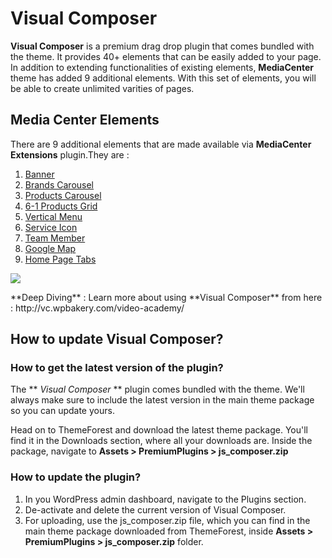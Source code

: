 # Visual Composer

**Visual Composer** is a premium drag drop plugin that comes bundled with the theme. It provides 40+ elements that can be easily added to your page. In addition to extending functionalities of existing elements, **MediaCenter** theme has added 9 additional elements. With this set of elements, you will be able to create unlimited varities of pages.

## Media Center Elements

There are 9 additional elements that are made available via **MediaCenter Extensions** plugin.They are :

1. [Banner](visual_composer/banner.md)
2. [Brands Carousel](visual_composer/brands_carousel.md)
3. [Products Carousel](visual_composer/products_carousel.md)
4. [6-1 Products Grid](visual_composer/6-1_products_grid.md)
5. [Vertical Menu](visual_composer/vertical_menu.md)
6. [Service Icon](visual_composer/service_icon.md)
7. [Team Member](visual_composer/team_member.md)
8. [Google Map](visual_composer/google_map.md)
9. [Home Page Tabs](visual_composer/home_page_tabs.md)

![](http://transvelo.github.io/docs/mediacenter/images/visual-composer-mc-elements.png)

<div class="alert alert-info">**Deep Diving** : Learn more about using **Visual Composer** from here : http://vc.wpbakery.com/video-academy/ </div>

## How to update Visual Composer?

### How to get the latest version of the plugin?

The ** *Visual Composer* ** plugin comes bundled with the theme. We'll always make sure to include the latest version in the main theme package so you can update yours.

Head on to ThemeForest and download the latest theme package. You'll find it in the Downloads section, where all your downloads are. Inside the package, navigate to **Assets > PremiumPlugins > js_composer.zip**

### How to update the plugin?

1. In you WordPress admin dashboard, navigate to the Plugins section.
2. De-activate and delete the current version of Visual Composer.
3. For uploading, use the js_composer.zip file, which you can find in the main theme package downloaded from ThemeForest, inside **Assets > PremiumPlugins > js_composer.zip** folder.
